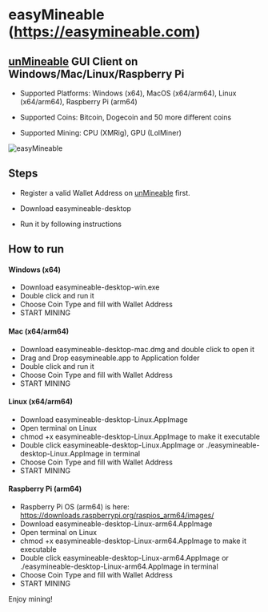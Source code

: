 
# easyMineable (https://easymineable.com)

## [unMineable](https://www.unmineable.com/?ref=yjax-uulc) GUI Client on Windows/Mac/Linux/Raspberry Pi

*  Supported Platforms: Windows (x64), MacOS (x64/arm64), Linux (x64/arm64), Raspberry Pi (arm64)

*  Supported Coins: Bitcoin, Dogecoin and 50 more different coins

* Supported Mining: CPU (XMRig), GPU (LolMiner)

![easyMineable](https://user-images.githubusercontent.com/84907652/120248955-8a9b3600-c2bc-11eb-9bc8-b3b4544b3a36.png)

## Steps

* Register a valid Wallet Address on [unMineable](https://www.unmineable.com/?ref=yjax-uulc) first.

* Download easymineable-desktop

* Run it by following instructions

## How to run

#### Windows (x64)

* Download  easymineable-desktop-win.exe
* Double click and run it
* Choose Coin Type and fill with Wallet Address
* START MINING

#### Mac (x64/arm64)

* Download easymineable-desktop-mac.dmg and double click to open it
* Drag and Drop easymineable.app to Application folder
* Double click and run it
* Choose Coin Type and fill with Wallet Address
* START MINING

#### Linux (x64/arm64)

* Download easymineable-desktop-Linux.AppImage
* Open terminal on Linux
* chmod +x easymineable-desktop-Linux.AppImage to make it executable
* Double click easymineable-desktop-Linux.AppImage or ./easymineable-desktop-Linux.AppImage in terminal
* Choose Coin Type and fill with Wallet Address
* START MINING

#### Raspberry Pi (arm64)

* Raspberry Pi OS (arm64) is here: https://downloads.raspberrypi.org/raspios_arm64/images/
* Download easymineable-desktop-Linux-arm64.AppImage
* Open terminal on Linux
* chmod +x easymineable-desktop-Linux-arm64.AppImage to make it executable
* Double click easymineable-desktop-Linux-arm64.AppImage or ./easymineable-desktop-Linux-arm64.AppImage in terminal
* Choose Coin Type and fill with Wallet Address
* START MINING

Enjoy mining!
